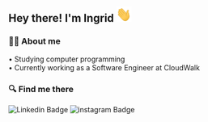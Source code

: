 ## Hey there! I'm Ingrid <img src="https://raw.githubusercontent.com/devSouvik/devSouvik/master/Hi.gif" width="30" height="30" />
### 👩‍💻 About me 

• Studying computer programming<br />
• Currently working as a Software Engineer at CloudWalk <br />


### 🔍 Find me there

![Linkedin Badge](https://img.shields.io/badge/LinkedIn-0077B5?style=for-the-badge&logo=linkedin&logoColor=white&link=https://www.linkedin.com/in/ingridleeabdala/)
![instagram Badge](https://img.shields.io/badge/Instagram-E4405F?style=for-the-badge&logo=instagram&logoColor=white&lin=https://www.instagram.com/ingriidlee/)
